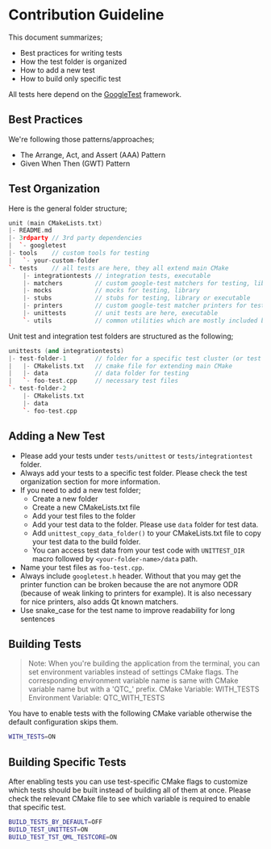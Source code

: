 # Contribution Guideline

This document summarizes;

* Best practices for writing tests
* How the test folder is organized
* How to add a new test
* How to build only specific test

All tests here depend on the [GoogleTest][1] framework.

## Best Practices

We're following those patterns/approaches;

* The Arrange, Act, and Assert (AAA) Pattern
* Given When Then (GWT) Pattern

## Test Organization

Here is the general folder structure;

```cpp
unit (main CMakeLists.txt)
|- README.md
|- 3rdparty // 3rd party dependencies
|  `- googletest
|- tools    // custom tools for testing
|   `- your-custom-folder
`- tests    // all tests are here, they all extend main CMake
    |- integrationtests // integration tests, executable
    |- matchers         // custom google-test matchers for testing, library
    |- mocks            // mocks for testing, library
    |- stubs            // stubs for testing, library or executable
    |- printers         // custom google-test matcher printers for testing, library
    |- unittests        // unit tests are here, executable
    `- utils            // common utilities which are mostly included by tests
```

Unit test and integration test folders are structured as the following;

```cpp
unittests (and integrationtests)
|- †est-folder-1        // folder for a specific test cluster (or test set)
|   |- CMakelists.txt   // cmake file for extending main CMake
|   |- data             // data folder for testing
|   `- foo-test.cpp     // necessary test files
`- test-folder-2
    |- CMakelists.txt
    |- data
    `- foo-test.cpp
```

## Adding a New Test

* Please add your tests under  `tests/unittest` or `tests/integrationtest` folder.
* Always add your tests to a specific test folder. Please check the test organization section for more information.
* If you need to add a new test folder;
    * Create a new folder
    * Create a new CMakeLists.txt file
    * Add your test files to the folder
    * Add your test data to the folder. Please use `data` folder for test data.
    * Add `unittest_copy_data_folder()` to your CMakeLists.txt file to copy your test data to the build folder.
    * You can access test data from your test code with `UNITTEST_DIR` macro followed by `<your-folder-name>/data` path.
* Name your test files as `foo-test.cpp`.
* Always include `googletest.h` header. Without that you may get the printer function can be broken because the are not anymore ODR (because of weak linking to printers for example). It is also necessary for nice printers, also adds Qt known matchers.
* Use snake_case for the test name to improve readability for long sentences

## Building Tests

> Note:
> When you're building the application from the terminal, you can set environment variables instead of settings CMake flags.
> The corresponding environment variable name is same with CMake variable name but with a 'QTC_' prefix.
> CMake Variable: WITH_TESTS
> Environment Variable: QTC_WITH_TESTS

You have to enable tests with the following CMake variable otherwise the default configuration skips them.

```bash
WITH_TESTS=ON
```

## Building Specific Tests

After enabling tests you can use test-specific CMake flags to customize which tests should be built instead of building all of them at once. Please check the relevant CMake file to see which variable is required to enable that specific test.

```bash
BUILD_TESTS_BY_DEFAULT=OFF
BUILD_TEST_UNITTEST=ON
BUILD_TEST_TST_QML_TESTCORE=ON
```

[1]: https://github.com/google/googletest
